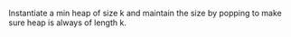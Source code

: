 Instantiate a min heap of size k and maintain the size by popping to make sure heap is always of length k.
